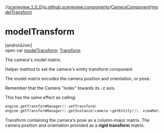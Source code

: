 //[sceneview_1_0_0](../../../index.md)/[io.github.sceneview.components](../index.md)/[CameraComponent](index.md)/[modelTransform](model-transform.md)

# modelTransform

[androidJvm]\
open var [modelTransform](model-transform.md): [Transform](../../io.github.sceneview.math/index.md#1875660684%2FClasslikes%2F-602047187)

The camera's model matrix.

Helper method to set the camera's entity transform component.

The model matrix encodes the camera position and orientation, or pose.

Remember that the Camera &quot;looks&quot; towards its -z axis.

This has the same effect as calling:

```kotlin
engine.getTransformManager().setTransform(
engine.getTransformManager().getInstance(camera->getEntity()), viewMatrix);
```

Transform containing the camera's pose as a column-major matrix. The camera position and orientation provided as a **rigid transform** matrix.
